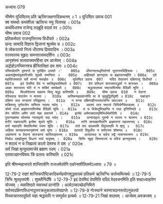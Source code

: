 अध्यायः 079

भीष्मेण युधिष्ठिरम् प्रति ऋत्विग्लक्षणादिकथनम् ॥ 1 ॥
युधिष्ठिर उवाच 	001  
क्व समर्थाः कथंशीला ऋत्विजः स्युः पितामह ।	001a  
कथंविधाश्च राजेन्द्र तद्ब्रूहि वदतां वर ॥	001c  
भीष्म उवाच 	002  
प्रतिकर्मपरा राजन्वृत्तिरस्य विधीयते ।	002a  
छन्दः सामादि विज्ञाय द्विजानां श्रुतमेव च ॥	002c  
ये त्वेकरतयो नित्यं धीराश्च प्रियवादिनः ।	003a  
परस्परस्य सुहृदः समन्तात्समदर्शिनः ॥	003c  
आनृशंस्यं सत्यवाक्यमहिंसा दम आर्जवम् ।	004a  
अद्रोहोऽनभिमानश्च ह्रीस्तितिक्षा दमः शमः ॥	004c  
`यस्मिन्नेतानि दृश्यन्ते स पुरोहित उच्यते ।'	005a  
धीमान्सत्यधृतिर्दान्तो भूतानामविहिंसकः ।	005c  
अकामद्वेषसंयुक्तस्त्रिभिः शुक्लैः समन्वितः ॥	005e  
अहिंसको ज्ञानतृप्तः स ब्रह्मासनमर्हति ।	006a  
एते महर्त्विजस्तात सर्वे मान्या यथार्हतः ॥	006c  
युधिष्ठिर उवाच 	007  
यदिदं वेदवचनं दक्षिणासु विधीयते ।	007a  
इदं देयमिदं देयं न क्वचिद्व्यवतिष्ठते ॥	007c  
देयं प्रतिधनं शास्त्रमापद्धर्मा न शास्त्रतः ।	008a  
आज्ञा शास्त्रस्य घोरे यं न शक्तिं समवेक्षते ॥	008c  
श्रद्धामालम्ब्य यष्टव्यमित्येषा वैदिकी श्रुतिः ।	009a  
मिथ्योपेतस्य यज्ञस्य किमु श्रद्धा करिष्यति ॥	009c  
भीष्म उवाच 	010  
न वेदानां परिभवान्न शाठ्येन न मायया ।	010a  
कश्चिन्महदवाप्नोति मा ते भूद्बुद्धिरीदृशी ॥	010c  
यज्ञाङ्गं दक्षिणा तात मन्त्राणां परिबृंहणम् ।	011a  
न मन्त्रा दक्षिणाहीनास्तारयन्ति कथञ्चन ॥	011c  
शक्तिस्तु पूर्णपात्रेण सम्मिता नावमा भवेत् ।	012a  
अवश्यं तात यष्टव्यं त्रिभिर्वर्णैर्यथाबलम् ॥	012c  
सोमो राजा ब्राह्मणानामित्येषा वैदिकी श्रुतिः ।	013a  
तं च विक्रेतुमिच्छन्ति न तथा वृत्तिरिष्यते ॥	013c  
तेन क्रीतेन धर्मेण ततो यज्ञः प्रतायते ।	014a  
इत्येवं धर्ममाख्यातमृषिभिर्धर्मकोविदैः ॥	014c  
पुमान्यज्ञश्च सोमश्च न्यायवृत्तो यदा भवेत् ।	015a  
अन्यायवृत्तः पुरुषो न परस्य न चात्मनः ॥	015c  
शरीरं यज्ञपात्राणि इत्येषा श्रूयते श्रुतिः ।	016a  
तानि सम्यक्प्रणीतानि ब्राह्मणानां महात्मनाम् ॥	016c  
तपो यज्ञादपि श्रेष्ठमित्येषा परमा श्रुतिः ।	017a  
तत्ते तपः प्रवक्ष्यामि विद्वंस्तदपि मे शृणु ॥	017c  
अहिंसा सत्यवचनमानृशंस्यं दमो घृणा ।	018a  
एतत्तपो विदुर्धीरा न शरीरस्य शोषणम् ॥	018c  
अप्रामाण्यं च वेदानां शास्त्राणां चातिलङ्घनम् ।	019a  
अव्यवस्था च सर्वत्र तद्वै नाशनमात्मनः ॥	019c  
निबोध दशहोतॄणां विधानं पार्थ यादृशम् ।	020a  
चित्तिः स्रुक् चित्तमाज्यं च पवित्रं ज्ञानमुत्तमम् ।	020c  
`न शाठ्यं न च जिह्मत्वं कालो देशश्च ते दश ॥'	020e  
सर्वं जिह्मं मृत्युपदमार्जवं ब्रह्मणः पदम् ।	021a  
एतावाञ्ज्ञानविषयः किं प्रलापः करिष्यति ॥ 	021c  

इति श्रीमन्महाभारते शान्तिपर्वणि राजधर्मपर्वणि एकोनाशीतितमोऽध्यायः ॥ 79 ॥

12-79-2 राज्ञां शान्तिकपौष्टिकादिकर्मप्रयोगशुद्ध्याख्यं प्रतिकर्म ऋत्विग्भिः कर्तव्यमित्यर्थः ॥ 12-79-5 त्रिभिः श्रुतवृत्तवंशैः । शुक्लैर्निर्दोषैः ॥ 12-79-7 इदं देयमिदं देयमिति यदिदं वेदवचनमिति इति शब्दाध्याहारेण योज्यम् । व्यवतिष्ठते व्यवस्थां प्राप्नोति । अल्पेऽप्यपच्छेदनिमित्ते सर्वस्वदक्षिणाविधानादुत्तरक्रतुकलापलोपप्राप्तेः ॥ 12-79-9 गोःस्थाने चरुमात्रदानरूपोऽनुकल्पो मिथ्याचारस्तदुपेतो यज्ञः श्रद्धयापि न सम्पूर्यत इत्यर्थः ॥ 12-79-21 जिह्मं शाठ्यम् । आर्जवम् अवक्रत्वम् ॥
